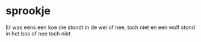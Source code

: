 # sprookje

Er was eens een koe
die stondt in de wei
of nee, toch niet
en een wolf stond in het bos of nee toch niet
